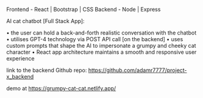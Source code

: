 Frontend - React | Bootstrap | CSS                 Backend - Node | Express 

AI cat chatbot [Full Stack App]:

• the user can hold a back-and-forth realistic conversation with the chatbot
• utilises GPT-4 technology via POST API call [on the backend]
• uses custom prompts that shape the AI to impersonate a grumpy and cheeky cat character
• React app architecture maintains a smooth and responsive user experience

link to the backend Github repo: https://github.com/adamr7777/project-x_backend

demo at https://grumpy-cat-cat.netlify.app/
